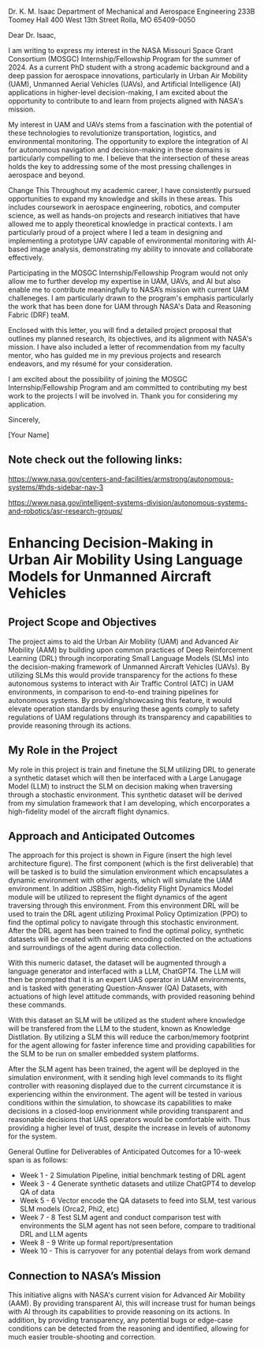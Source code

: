 Dr. K. M. Isaac
Department of Mechanical and Aerospace Engineering
233B Toomey Hall
400 West 13th Street
Rolla, MO 65409-0050

Dear Dr. Isaac,

I am writing to express my interest in the NASA Missouri Space Grant Consortium (MOSGC) Internship/Fellowship Program for the summer of 2024. As a current PhD student with a strong academic background and a deep passion for aerospace innovations, particularly in Urban Air Mobility (UAM), Unmanned Aerial Vehicles (UAVs), and Artificial Intelligence (AI) applications in higher-level decision-making, I am excited about the opportunity to contribute to and learn from projects aligned with NASA's mission.

My interest in UAM and UAVs stems from a fascination with the potential of these technologies to revolutionize transportation, logistics, and environmental monitoring. The opportunity to explore the integration of AI for autonomous navigation and decision-making in these domains is particularly compelling to me. I believe that the intersection of these areas holds the key to addressing some of the most pressing challenges in aerospace and beyond.

Change This 
Throughout my academic career, I have consistently pursued opportunities to expand my knowledge and skills in these areas. This includes coursework in aerospace engineering, robotics, and computer science, as well as hands-on projects and research initiatives that have allowed me to apply theoretical knowledge in practical contexts. I am particularly proud of a project where I led a team in designing and implementing a prototype UAV capable of environmental monitoring with AI-based image analysis, demonstrating my ability to innovate and collaborate effectively.

Participating in the MOSGC Internship/Fellowship Program would not only allow me to further develop my expertise in UAM, UAVs, and AI but also enable me to contribute meaningfully to NASA’s mission with current UAM challeneges. I am particularly drawn to the program's emphasis particularly the work that has been done for UAM through NASA's Data and Reasoning Fabric (DRF) teaM.

Enclosed with this letter, you will find a detailed project proposal that outlines my planned research, its objectives, and its alignment with NASA's mission. I have also included a letter of recommendation from my faculty mentor, who has guided me in my previous projects and research endeavors, and my résumé for your consideration.

I am excited about the possibility of joining the MOSGC Internship/Fellowship Program and am committed to contributing my best work to the projects I will be involved in. Thank you for considering my application.

Sincerely,

[Your Name]


## Note check out the following links:
https://www.nasa.gov/centers-and-facilities/armstrong/autonomous-systems/#hds-sidebar-nav-3

https://www.nasa.gov/intelligent-systems-division/autonomous-systems-and-robotics/asr-research-groups/


# Enhancing Decision-Making in Urban Air Mobility Using Language Models for Unmanned Aircraft Vehicles

## Project Scope and Objectives
The project aims to aid the Urban Air Mobility (UAM) and Advanced Air Mobility (AAM) by building upon common practices of Deep Reinforcement Learning (DRL) through incorporating Small Language Models (SLMs) into the decision-making framework of Unmanned Aircraft Vehicles (UAVs). By utilizing SLMs this would provide transparency for the actions fo these autonomous systems to interact with Air Traffic Control (ATC) in UAM environments, in comparison to end-to-end training pipelines for autonomous systems. By providing/showcasing this feature, it would elevate operation standards by ensuring these agents comply to safety regulations of UAM regulations through its transparency and capabilities to provide reasoning through its actions.

## My Role in the Project
My role in this project is train and finetune the SLM utilizing DRL to generate a synthetic dataset which will then be interfaced with a Large Lanugage Model (LLM) to instruct the SLM on decision making when traversing through a stochastic environment. This synthetic dataset will be derived from my simulation framework that I am developing, which encorporates a high-fidelity model of the aircraft flight dynamics. 

## Approach and Anticipated Outcomes
The approach for this project is shown in Figure (insert the high level architecture figure). The first component (which is the first deliverable) that will be tasked is to build the simulation environment which encapsulates a dynamic environment with other agents, which will simulate the UAM environment. In addition JSBSim, high-fidelity Flight Dynamics Model module will be utilized to represent the flight dynamics of the agent traversing through this environment. From this environment DRL will be used to train the DRL agent utilizing Proximal Policy Optimization (PPO) to find the optimal policy to navigate through this stochastic environment. After the DRL agent has been trained to find the optimal policy, synthetic datasets will be created with numeric encoding collected on the actuations and surroundings of the agent during data collection.   

With this numeric dataset, the dataset will be augmented through a language generator and interfaced with a LLM, ChatGPT4. The LLM will then be prompted that it is an expert UAS operator in UAM environments, and is tasked with generating Question-Answer (QA) Datasets, with actuations of high level attitude commands, with provided reasoning behind these commands.  

With this dataset an SLM will be utilized as the student where knowledge will be transfered from the LLM to the student, known as Knowledge Distllation. By utilizing a SLM this will reduce the carbon/memory footprint for the agent allowing for faster inference time and providing capabilities for the SLM to be run on smaller embedded system platforms. 

After the SLM agent has been trained, the agent will be deployed in the simulation environment, with it sending high level commands to its flight controller with reasoning displayed due to the current circumstance it is experiencing within the environment. The agent will be tested in various conditions within the simulation, to showcase its capabilities to make decisions in a closed-loop envirionment while providing transparent and reasonable decisions that UAS operators would be comfortable with. Thus providing a higher level of trust, despite the increase in levels of autonomy for the system.

General Outline for Deliverables of Anticipated Outcomes for a 10-week span is as follows:
- Week 1 - 2 Simulation Pipeline, initial benchmark testing of DRL agent 
- Week 3 - 4 Generate synthetic datasets and utilize ChatGPT4 to develop QA of data
- Week 5 - 6 Vector encode the QA datasets to feed into SLM, test various SLM models (Orca2, Phi2, etc)
- Week 7 - 8 Test SLM agent and conduct comparison test with environments the SLM agent has not seen before, compare to traditional DRL and LLM agents
- Week 8 - 9 Write up formal report/presentation 
- Week 10 - This is carryover for any potential delays from work demand  

## Connection to NASA’s Mission
This initiative aligns with NASA's current vision for Advanced Air Mobility (AAM). By providing transparent AI, this will increase trust for human beings with AI through its capabilities to provide reasoning on its actions. In addition, by providing transparency, any potential bugs or edge-case conditions can be detected from the reasoning and identified, allowing for much easier trouble-shooting and correction.
